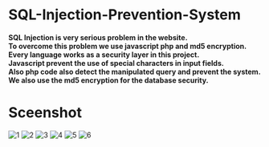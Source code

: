 # SQL-Injection-Prevention-System

<h4><p>SQL Injection is very serious problem in the website.</br>
To overcome this problem we use javascript php and md5 encryption.</br>
Every language works as a security layer in this project.</br>
Javascript prevent the use of special characters in input fields.</br>
Also php code also detect the manipulated query and prevent the system.</br>
We also use the md5 encryption for the database security.</br>

</p>
</h4>
<h1>Sceenshot</h1>

![1](https://user-images.githubusercontent.com/66868015/123061951-b7f58280-d429-11eb-8448-939dd473c12b.PNG)
![2](https://user-images.githubusercontent.com/66868015/123061958-b9bf4600-d429-11eb-8270-bbac10d3f0b2.PNG)
![3](https://user-images.githubusercontent.com/66868015/123061961-ba57dc80-d429-11eb-88bb-768539315f59.PNG)
![4](https://user-images.githubusercontent.com/66868015/123061963-ba57dc80-d429-11eb-9c40-2bdec7a5dafc.PNG)
![5](https://user-images.githubusercontent.com/66868015/123061966-baf07300-d429-11eb-9e75-41b3d39dc5d2.PNG)
![6](https://user-images.githubusercontent.com/66868015/123061967-bb890980-d429-11eb-8401-ee5d9c0d824d.PNG)
